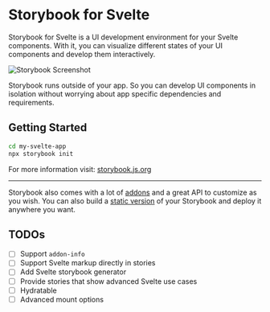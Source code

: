 # Storybook for Svelte

Storybook for Svelte is a UI development environment for your Svelte components.
With it, you can visualize different states of your UI components and develop them interactively.

![Storybook Screenshot](https://github.com/storybookjs/storybook/blob/main/media/storybook-intro.gif)

Storybook runs outside of your app.
So you can develop UI components in isolation without worrying about app specific dependencies and requirements.

## Getting Started

```sh
cd my-svelte-app
npx storybook init
```

For more information visit: [storybook.js.org](https://storybook.js.org)

---

Storybook also comes with a lot of [addons](https://storybook.js.org/addons) and a great API to customize as you wish.
You can also build a [static version](https://storybook.js.org/docs/svelte/sharing/publish-storybook) of your Storybook and deploy it anywhere you want.

## TODOs

- [ ] Support `addon-info`
- [ ] Support Svelte markup directly in stories
- [ ] Add Svelte storybook generator
- [ ] Provide stories that show advanced Svelte use cases
- [ ] Hydratable
- [ ] Advanced mount options
